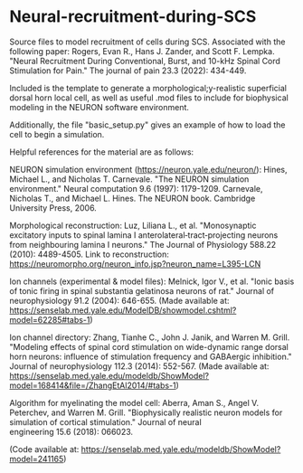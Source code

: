 # Neural-recruitment-during-SCS
Source files to model recruitment of cells during SCS. Associated with the following paper: Rogers, Evan R., Hans J. Zander, and Scott F. Lempka. "Neural Recruitment During Conventional, Burst, and 10-kHz Spinal Cord Stimulation for Pain." The journal of pain 23.3 (2022): 434-449.



Included is the template to generate a morphological;y-realistic superficial dorsal horn local cell, as well as useful .mod files to include for biophysical modeling in the NEURON software environment.

Additionally, the file "basic_setup.py" gives an example of how to load the cell to begin a simulation.

Helpful references for the material are as follows:

NEURON simulation environment (https://neuron.yale.edu/neuron/):
  Hines, Michael L., and Nicholas T. Carnevale. "The NEURON simulation environment." Neural computation 9.6 (1997): 1179-1209.
  Carnevale, Nicholas T., and Michael L. Hines. The NEURON book. Cambridge University Press, 2006.

Morphological reconstruction:
  Luz, Liliana L., et al. "Monosynaptic excitatory inputs to spinal lamina I anterolateral‐tract‐projecting neurons from neighbouring lamina I neurons." The Journal 
  of   Physiology 588.22 (2010): 4489-4505.
  Link to reconstruction: https://neuromorpho.org/neuron_info.jsp?neuron_name=L395-LCN
  
Ion channels (experimental & model files):
  Melnick, Igor V., et al. "Ionic basis of tonic firing in spinal substantia gelatinosa neurons of rat." Journal of neurophysiology 91.2 (2004): 646-655.
  (Made available at: https://senselab.med.yale.edu/ModelDB/showmodel.cshtml?model=62285#tabs-1)
  
  Ion channel directory: Zhang, Tianhe C., John J. Janik, and Warren M. Grill. "Modeling effects of spinal cord stimulation on wide-dynamic range dorsal horn neurons: influence of stimulation frequency and GABAergic inhibition." Journal of neurophysiology 112.3 (2014): 552-567.
  (Made available at: https://senselab.med.yale.edu/modeldb/ShowModel?model=168414&file=/ZhangEtAl2014/#tabs-1)
 
 Algorithm for myelinating the model cell:
  Aberra, Aman S., Angel V. Peterchev, and Warren M. Grill. "Biophysically realistic neuron models for simulation of cortical stimulation." Journal of neural     
  engineering 15.6 (2018): 066023.
  
  (Code available at: https://senselab.med.yale.edu/modeldb/ShowModel?model=241165)
  


  
